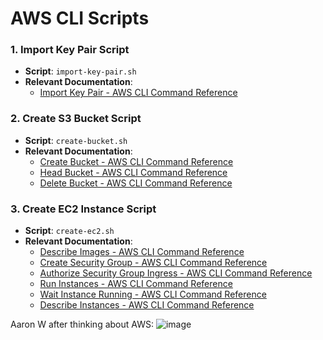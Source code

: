 # AWS CLI Scripts

### 1. **Import Key Pair Script**  

- **Script**: `import-key-pair.sh`  
- **Relevant Documentation**:  
  - [Import Key Pair - AWS CLI Command Reference](https://awscli.amazonaws.com/v2/documentation/api/latest/reference/ec2/import-key-pair.html)

### 2. **Create S3 Bucket Script**  

- **Script**: `create-bucket.sh`  
- **Relevant Documentation**:  
  - [Create Bucket - AWS CLI Command Reference](https://awscli.amazonaws.com/v2/documentation/api/latest/reference/s3api/create-bucket.html)  
  - [Head Bucket - AWS CLI Command Reference](https://awscli.amazonaws.com/v2/documentation/api/latest/reference/s3api/head-bucket.html)  
  - [Delete Bucket - AWS CLI Command Reference](https://awscli.amazonaws.com/v2/documentation/api/latest/reference/s3api/delete-bucket.html)

### 3. **Create EC2 Instance Script**  

- **Script**: `create-ec2.sh`  
- **Relevant Documentation**:  
  - [Describe Images - AWS CLI Command Reference](https://awscli.amazonaws.com/v2/documentation/api/latest/reference/ec2/describe-images.html)  
  - [Create Security Group - AWS CLI Command Reference](https://awscli.amazonaws.com/v2/documentation/api/latest/reference/ec2/create-security-group.html)  
  - [Authorize Security Group Ingress - AWS CLI Command Reference](https://awscli.amazonaws.com/v2/documentation/api/latest/reference/ec2/authorize-security-group-ingress.html)  
  - [Run Instances - AWS CLI Command Reference](https://awscli.amazonaws.com/v2/documentation/api/latest/reference/ec2/run-instances.html)  
  - [Wait Instance Running - AWS CLI Command Reference](https://awscli.amazonaws.com/v2/documentation/api/latest/reference/ec2/wait/instance-running.html)  
  - [Describe Instances - AWS CLI Command Reference](https://awscli.amazonaws.com/v2/documentation/api/latest/reference/ec2/describe-instances.html)






















Aaron W after thinking about AWS:
![image](https://github.com/user-attachments/assets/53ba86b4-ce50-488c-83f3-a31e169e4cf2)
